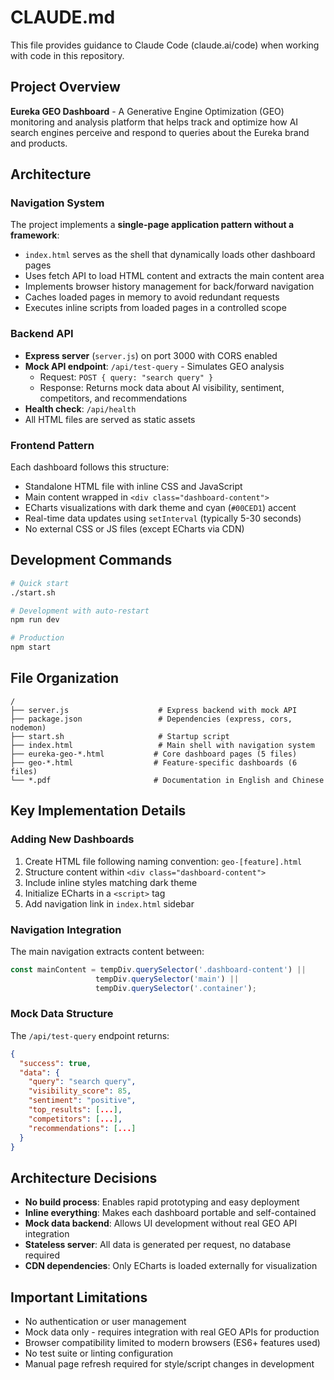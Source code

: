 # CLAUDE.md

This file provides guidance to Claude Code (claude.ai/code) when working with code in this repository.

## Project Overview

**Eureka GEO Dashboard** - A Generative Engine Optimization (GEO) monitoring and analysis platform that helps track and optimize how AI search engines perceive and respond to queries about the Eureka brand and products.

## Architecture

### Navigation System
The project implements a **single-page application pattern without a framework**:
- `index.html` serves as the shell that dynamically loads other dashboard pages
- Uses fetch API to load HTML content and extracts the main content area
- Implements browser history management for back/forward navigation
- Caches loaded pages in memory to avoid redundant requests
- Executes inline scripts from loaded pages in a controlled scope

### Backend API
- **Express server** (`server.js`) on port 3000 with CORS enabled
- **Mock API endpoint**: `/api/test-query` - Simulates GEO analysis
  - Request: `POST { query: "search query" }`
  - Response: Returns mock data about AI visibility, sentiment, competitors, and recommendations
- **Health check**: `/api/health`
- All HTML files are served as static assets

### Frontend Pattern
Each dashboard follows this structure:
- Standalone HTML file with inline CSS and JavaScript
- Main content wrapped in `<div class="dashboard-content">`
- ECharts visualizations with dark theme and cyan (`#00CED1`) accent
- Real-time data updates using `setInterval` (typically 5-30 seconds)
- No external CSS or JS files (except ECharts via CDN)

## Development Commands

```bash
# Quick start
./start.sh

# Development with auto-restart
npm run dev

# Production
npm start
```

## File Organization

```
/
├── server.js                    # Express backend with mock API
├── package.json                 # Dependencies (express, cors, nodemon)
├── start.sh                     # Startup script
├── index.html                   # Main shell with navigation system
├── eureka-geo-*.html           # Core dashboard pages (5 files)
├── geo-*.html                  # Feature-specific dashboards (6 files)
└── *.pdf                       # Documentation in English and Chinese
```

## Key Implementation Details

### Adding New Dashboards
1. Create HTML file following naming convention: `geo-[feature].html`
2. Structure content within `<div class="dashboard-content">`
3. Include inline styles matching dark theme
4. Initialize ECharts in a `<script>` tag
5. Add navigation link in `index.html` sidebar

### Navigation Integration
The main navigation extracts content between:
```javascript
const mainContent = tempDiv.querySelector('.dashboard-content') || 
                   tempDiv.querySelector('main') || 
                   tempDiv.querySelector('.container');
```

### Mock Data Structure
The `/api/test-query` endpoint returns:
```json
{
  "success": true,
  "data": {
    "query": "search query",
    "visibility_score": 85,
    "sentiment": "positive",
    "top_results": [...],
    "competitors": [...],
    "recommendations": [...]
  }
}
```

## Architecture Decisions

- **No build process**: Enables rapid prototyping and easy deployment
- **Inline everything**: Makes each dashboard portable and self-contained
- **Mock data backend**: Allows UI development without real GEO API integration
- **Stateless server**: All data is generated per request, no database required
- **CDN dependencies**: Only ECharts is loaded externally for visualization

## Important Limitations

- No authentication or user management
- Mock data only - requires integration with real GEO APIs for production
- Browser compatibility limited to modern browsers (ES6+ features used)
- No test suite or linting configuration
- Manual page refresh required for style/script changes in development